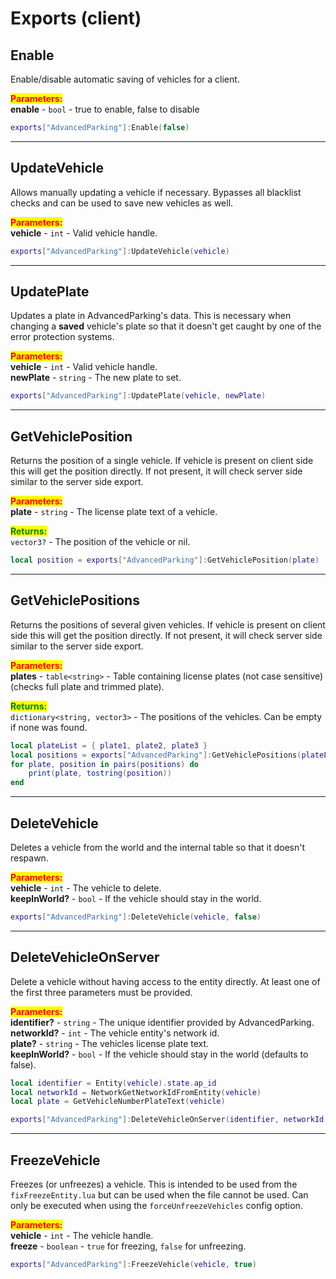 # Exports (client)

## Enable

Enable/disable automatic saving of vehicles for a client.

<mark style="color:red;">**Parameters:**</mark>\
**enable** - `bool` - true to enable, false to disable

```lua
exports["AdvancedParking"]:Enable(false)
```



***

## UpdateVehicle

Allows manually updating a vehicle if necessary. Bypasses all blacklist checks and can be used to save new vehicles as well.

<mark style="color:red;">**Parameters:**</mark>\
**vehicle** - `int` - Valid vehicle handle.

```lua
exports["AdvancedParking"]:UpdateVehicle(vehicle)
```



***

## UpdatePlate

Updates a plate in AdvancedParking's data. This is necessary when changing a **saved** vehicle's plate so that it doesn't get caught by one of the error protection systems.

<mark style="color:red;">**Parameters:**</mark>\
**vehicle** - `int` - Valid vehicle handle.\
**newPlate** - `string` - The new plate to set.

```lua
exports["AdvancedParking"]:UpdatePlate(vehicle, newPlate)
```



***

## GetVehiclePosition

Returns the position of a single vehicle. If vehicle is present on client side this will get the position directly. If not present, it will check server side similar to the server side export.

<mark style="color:red;">**Parameters:**</mark>\
**plate** - `string` - The license plate text of a vehicle.

<mark style="color:green;">**Returns:**</mark>\
`vector3?` - The position of the vehicle or nil.

```lua
local position = exports["AdvancedParking"]:GetVehiclePosition(plate)
```



***

## GetVehiclePositions

Returns the positions of several given vehicles. If vehicle is present on client side this will get the position directly. If not present, it will check server side similar to the server side export.

<mark style="color:red;">**Parameters:**</mark>\
**plates** - `table<string>` - Table containing license plates (not case sensitive) (checks full plate and trimmed plate).

<mark style="color:green;">**Returns:**</mark>\
`dictionary<string, vector3>` - The positions of the vehicles. Can be empty if none was found.

```lua
local plateList = { plate1, plate2, plate3 }
local positions = exports["AdvancedParking"]:GetVehiclePositions(plateList)
for plate, position in pairs(positions) do
    print(plate, tostring(position))
end
```



***

## DeleteVehicle

Deletes a vehicle from the world and the internal table so that it doesn't respawn.

<mark style="color:red;">**Parameters:**</mark>\
**vehicle** - `int` - The vehicle to delete.\
**keepInWorld?** - `bool` - If the vehicle should stay in the world.

```lua
exports["AdvancedParking"]:DeleteVehicle(vehicle, false)
```



***

## DeleteVehicleOnServer

Delete a vehicle without having access to the entity directly. At least one of the first three parameters must be provided.

<mark style="color:red;">**Parameters:**</mark>\
**identifier?** - `string` - The unique identifier provided by AdvancedParking.\
**networkId?** - `int` - The vehicle entity's network id.\
**plate?** - `string` - The vehicles license plate text.\
**keepInWorld?** - `bool` - If the vehicle should stay in the world (defaults to false).

```lua
local identifier = Entity(vehicle).state.ap_id
local networkId = NetworkGetNetworkIdFromEntity(vehicle)
local plate = GetVehicleNumberPlateText(vehicle)

exports["AdvancedParking"]:DeleteVehicleOnServer(identifier, networkId, plate, true)
```



***

## FreezeVehicle

Freezes (or unfreezes) a vehicle. This is intended to be used from the `fixFreezeEntity.lua` but can be used when the file cannot be used. Can only be executed when using the `forceUnfreezeVehicles` config option.

<mark style="color:red;">**Parameters:**</mark>\
**vehicle** - `int` - The vehicle handle.\
**freeze** - `boolean` - `true` for freezing, `false` for unfreezing.

```lua
exports["AdvancedParking"]:FreezeVehicle(vehicle, true)
```
